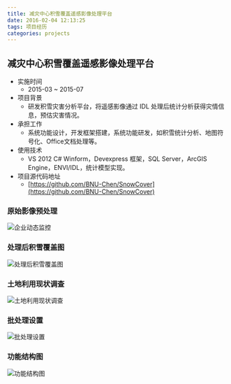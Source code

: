 ```yaml
---
title: 减灾中心积雪覆盖遥感影像处理平台
date: 2016-02-04 12:13:25
tags: 项目经历
categories: projects
---
```


## 减灾中心积雪覆盖遥感影像处理平台 
* 实施时间
	* 2015-03 ~ 2015-07
* 项目背景
	* 研发积雪灾害分析平台，将遥感影像通过 IDL 处理后统计分析获得灾情信息，预估灾害情况。
* 承担工作
	* 系统功能设计，开发框架搭建，系统功能研发，如积雪统计分析、地图符号化、Office文档处理等。
* 使用技术
	* VS 2012 C# Winform，Devexpress  框架，SQL Server，ArcGIS Engine，ENVI/IDL，统计模型实现。
* 项目源代码地址
	* [https://github.com/BNU-Chen/SnowCover](https://github.com/BNU-Chen/SnowCover)

### 原始影像预处理
![企业动态监控](http://7xlak7.com1.z0.glb.clouddn.com/blog%2Fimages%2Fprojects%2Fsnowcover%2Frsimage.jpg)

### 处理后积雪覆盖图
![处理后积雪覆盖图](http://7xlak7.com1.z0.glb.clouddn.com/blog%2Fimages%2Fprojects%2Fsnowcover%2FSnowCover.png)

### 土地利用现状调查
![土地利用现状调查](http://7xlak7.com1.z0.glb.clouddn.com/blog%2Fimages%2Fprojects%2Flanduse%2Flanduse.jpg)

### 批处理设置
![批处理设置](http://7xlak7.com1.z0.glb.clouddn.com/blog%2Fimages%2Fprojects%2Fsnowcover%2Fhandlebydate.jpg)

### 功能结构图
![功能结构图](http://7xlak7.com1.z0.glb.clouddn.com/blog%2Fimages%2Fprojects%2Fsnowcover%2Ffeatures.jpg)
